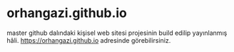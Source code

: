 # orhangazi.github.io
master github dalındaki kişisel web sitesi projesinin build edilip yayınlanmış hâli.
https://orhangazi.github.io adresinde görebilirsiniz.
